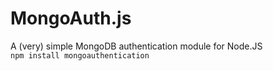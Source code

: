 # MongoAuth.js
A (very) simple MongoDB authentication module for Node.JS  
`npm install mongoauthentication`
